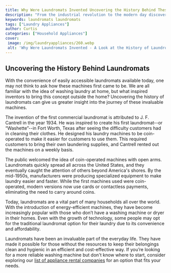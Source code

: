 ```yaml
---
title: Why Were Laundromats Invented Uncovering the History Behind These Helpful Machines
description: "From the industrial revolution to the modern day discover why and how the laundromat was invented and the impact it has had on daily life Follow this article to uncover the history behind these helpful machines"
keywords: laundromats laundromats
tags: ["Laundry Appliances"]
author: Curtis
categories: ["Household Appliances"]
cover: 
 image: /img/laundryappliances/260.webp
 alt: 'Why Were Laundromats Invented - A Look at the History of Laundromats'
---
```

## Uncovering the History Behind Laundromats
With the convenience of easily accessible laundromats available today, one may not think to ask how these machines first came to be. We are all familiar with the idea of washing laundry at home, but what inspired inventors to bring this concept outside the home? Uncovering the history of laundromats can give us greater insight into the journey of these invaluable machines.

The invention of the first commercial laundromat is attributed to J. F. Cantrell in the year 1934. He was inspired to create his first laundromat--or “Washette”--in Fort Worth, Texas after seeing the difficulty customers had in cleaning their clothes. He designed his laundry machines to be coin-operated to make it easier for customers to use them. This required customers to bring their own laundering supplies, and Cantrell rented out the machines on a weekly basis. 

The public welcomed the idea of coin-operated machines with open arms. Laundromats quickly spread all across the United States, and they eventually caught the attention of others beyond America's shores. By the mid-1950s, manufacturers were producing specialized equipment to make laundry easier and faster. While the first machines used were coin-operated, modern versions now use cards or contactless payments, eliminating the need to carry around coins. 

Today, laundromats are a vital part of many households all over the world. With the introduction of energy-efficient machines, they have become increasingly popular with those who don’t have a washing machine or dryer in their homes. Even with the growth of technology, some people may opt for the traditional laundromat option for their laundry due to its convenience and affordability. 

Laundromats have been an invaluable part of the everyday life. They have made it possible for those without the resources to keep their belongings clean and hygienic in an efficient and cost-effective way. If you’re looking for a more reliable washing machine but don't know where to start, consider exploring our [list of appliance rental companies](./pages/appliance-rental) for an option that fits your needs.
